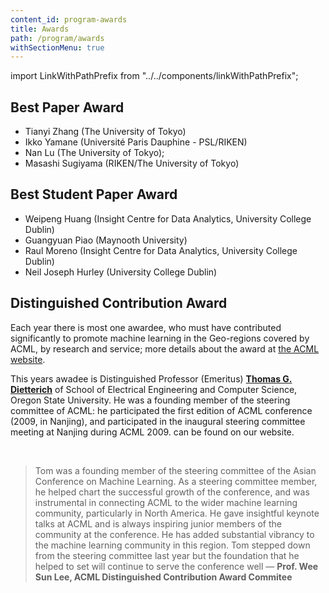 ```yaml
---
content_id: program-awards
title: Awards
path: /program/awards
withSectionMenu: true
---
```


import LinkWithPathPrefix from "../../components/linkWithPathPrefix";

## Best Paper Award

<LinkWithPathPrefix text="A One-step Approach to Covariate Shift Adaptation" href="pathPrefix::/video/paper/zhang20a"/>

- Tianyi Zhang (The University of Tokyo)
- Ikko Yamane (Université Paris Dauphine - PSL/RIKEN)
- Nan Lu (The University of Tokyo);
- Masashi Sugiyama (RIKEN/The University of Tokyo)

## Best Student Paper Award 
<LinkWithPathPrefix text="Partially Observable Markov Decision Process Modelling for Assessing Hierarchies" href="pathPrefix::/video/paper/huang20a"/>

- Weipeng Huang (Insight Centre for Data Analytics, University College Dublin)
- Guangyuan Piao (Maynooth University)
- Raul Moreno (Insight Centre for Data Analytics, University College Dublin)
- Neil Joseph Hurley (University College Dublin)

## Distinguished Contribution Award

Each year there is most one awardee, who must have contributed significantly to promote machine learning in the Geo-regions covered by ACML, by research and service; more details about the award at [the ACML website](http://www.acml-conf.org/Award.ashx).

This years awadee is Distinguished Professor (Emeritus) **[Thomas G. Dietterich](http://web.engr.oregonstate.edu/~tgd/)** of School of Electrical Engineering and Computer Science, Oregon State University. He was a founding member of the steering committee of ACML: he participated the first edition of ACML conference (2009, in Nanjing), and participated in the inaugural steering committee meeting at Nanjing during ACML 2009. <LinkWithPathPrefix text="Prof. Dietterich's acceptance speech for the award" href="pathPrefix::/video/invited-talk/thomas-g.-dietterich"/> can be found on our website.

<br/>

> Tom was a founding member of the steering committee of the Asian Conference on Machine Learning. As a steering committee member, he helped chart the successful growth of the conference, and was instrumental in connecting ACML to the wider machine learning community, particularly in North America. He gave insightful keynote talks at ACML and is always inspiring junior members of the community at the conference. He has added substantial vibrancy to the machine learning community in this region. Tom stepped down from the steering committee last year but the foundation that he helped to set will continue to serve the conference well — **Prof. Wee Sun Lee, ACML Distinguished Contribution Award Commitee**
